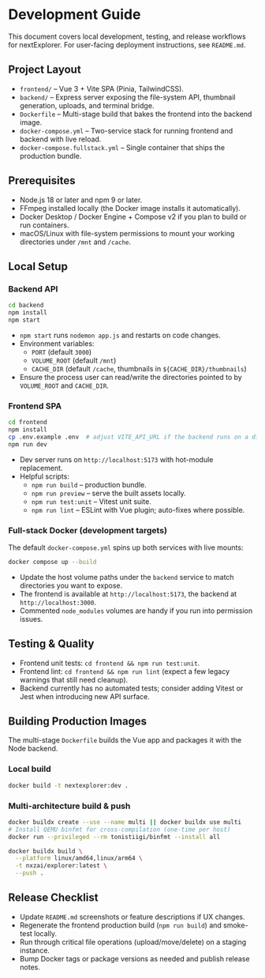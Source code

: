 # Development Guide

This document covers local development, testing, and release workflows for nextExplorer. For user-facing deployment instructions, see `README.md`.

## Project Layout
- `frontend/` – Vue 3 + Vite SPA (Pinia, TailwindCSS).
- `backend/` – Express server exposing the file-system API, thumbnail generation, uploads, and terminal bridge.
- `Dockerfile` – Multi-stage build that bakes the frontend into the backend image.
- `docker-compose.yml` – Two-service stack for running frontend and backend with live reload.
- `docker-compose.fullstack.yml` – Single container that ships the production bundle.

## Prerequisites
- Node.js 18 or later and npm 9 or later.
- FFmpeg installed locally (the Docker image installs it automatically).
- Docker Desktop / Docker Engine + Compose v2 if you plan to build or run containers.
- macOS/Linux with file-system permissions to mount your working directories under `/mnt` and `/cache`.

## Local Setup

### Backend API
```bash
cd backend
npm install
npm start
```

- `npm start` runs `nodemon app.js` and restarts on code changes.
- Environment variables:
  - `PORT` (default `3000`)
  - `VOLUME_ROOT` (default `/mnt`)
  - `CACHE_DIR` (default `/cache`, thumbnails in `${CACHE_DIR}/thumbnails`)
- Ensure the process user can read/write the directories pointed to by `VOLUME_ROOT` and `CACHE_DIR`.

### Frontend SPA
```bash
cd frontend
npm install
cp .env.example .env  # adjust VITE_API_URL if the backend runs on a different host/port
npm run dev
```

- Dev server runs on `http://localhost:5173` with hot-module replacement.
- Helpful scripts:
  - `npm run build` – production bundle.
  - `npm run preview` – serve the built assets locally.
  - `npm run test:unit` – Vitest unit suite.
  - `npm run lint` – ESLint with Vue plugin; auto-fixes where possible.

### Full-stack Docker (development targets)
The default `docker-compose.yml` spins up both services with live mounts:
```bash
docker compose up --build
```
- Update the host volume paths under the `backend` service to match directories you want to expose.
- The frontend is available at `http://localhost:5173`, the backend at `http://localhost:3000`.
- Commented `node_modules` volumes are handy if you run into permission issues.

## Testing & Quality
- Frontend unit tests: `cd frontend && npm run test:unit`.
- Frontend lint: `cd frontend && npm run lint` (expect a few legacy warnings that still need cleanup).
- Backend currently has no automated tests; consider adding Vitest or Jest when introducing new API surface.

## Building Production Images
The multi-stage `Dockerfile` builds the Vue app and packages it with the Node backend.

### Local build
```bash
docker build -t nextexplorer:dev .
```

### Multi-architecture build & push
```bash
docker buildx create --use --name multi || docker buildx use multi
# Install QEMU binfmt for cross-compilation (one-time per host)
docker run --privileged --rm tonistiigi/binfmt --install all

docker buildx build \
  --platform linux/amd64,linux/arm64 \
  -t nxzai/explorer:latest \
  --push .
```

## Release Checklist
- Update `README.md` screenshots or feature descriptions if UX changes.
- Regenerate the frontend production build (`npm run build`) and smoke-test locally.
- Run through critical file operations (upload/move/delete) on a staging instance.
- Bump Docker tags or package versions as needed and publish release notes.
